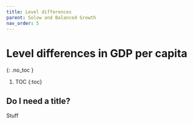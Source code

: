 ```yaml
---
title: Level differences
parent: Solow and Balanced Growth
nav_order: 5
---
```


# Level differences in GDP per capita
{: .no_toc }

1. TOC 
{:toc}

## Do I need a title?
Stuff
